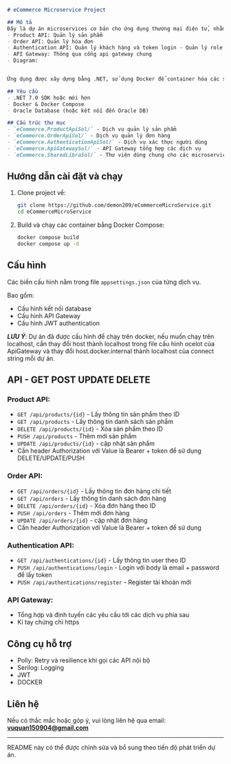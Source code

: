 

````markdown
# eCommerce Microservice Project

## Mô tả
Đây là dự án microservices cơ bản cho ứng dụng thương mại điện tử, nhằm giúp mọi người nắm được bản chất cũng như cách để xây dựng một ứng dụng microservices, bao gồm các dịch vụ:
- Product API: Quản lý sản phẩm
- Order API: Quản lý hóa đơn
- Authentication API: Quản lý khách hàng và token login - Quản lý role
- API Gateway: Thông qua cổng api gateway chung
- Diagram:


Ứng dụng được xây dựng bằng .NET, sử dụng Docker để container hóa các service và kết nối với Oracle database.

## Yêu cầu
- .NET 7.0 SDK hoặc mới hơn
- Docker & Docker Compose
- Oracle Database (hoặc kết nối đến Oracle DB)

## Cấu trúc thư mục
- `eCommerce.ProductApiSol/` - Dịch vụ quản lý sản phẩm
- `eCommerce.OrderApiSol/` - Dịch vụ quản lý đơn hàng
- `eCommerce.AuthenticationApiSol/` - Dịch vụ xác thực người dùng
- `eCommerce.ApiGatewaySol/` - API Gateway tổng hợp các dịch vụ
- `eCommerce.SharedLibraSol/` - Thư viện dùng chung cho các microservices
````


## Hướng dẫn cài đặt và chạy

1. Clone project về:
   ```bash
   git clone https://github.com/demon209/eCommerceMicroService.git
   cd eCommerceMicroService
	```


2. Build và chạy các container bằng Docker Compose:

   ```bash
   docker compose build
   docker compose up -d
   ```

## Cấu hình

Các biến cấu hình nằm trong file `appsettings.json` của từng dịch vụ.

Bao gồm:

* Cấu hình kết nối database
* Cấu hình API Gateway
* Cấu hình JWT authentication

***LƯU Ý***: Dự án đã được cấu hình để chạy trên docker, nếu muốn chạy trên localhost, cần thay đổi host thành localhost trong file cấu hình ocelot của ApiGateway và thay đổi host.docker.internal thành localhost của connect string mỗi dự án.

## API - GET POST UPDATE DELETE

### Product API:

* `GET /api/products/{id}` - Lấy thông tin sản phẩm theo ID
* `GET /api/products` - Lấy thông tin danh sách sản phẩm 
* `DELETE /api/products/{id}` - Xóa sản phẩm theo ID
* `PUSH /api/products` - Thêm mới sản phẩm
* `UPDATE /api/products/{id}` - cập nhật sản phẩm
* Cần header Authorization với Value là Bearer + token để sử dụng DELETE/UPDATE/PUSH
### Order API:

* `GET /api/orders/{id}` - Lấy thông tin đơn hàng chi tiết
* `GET /api/orders` - Lấy thông tin danh sách đơn hàng 
* `DELETE /api/orders/{id}` - Xóa đơn hàng theo ID
* `PUSH /api/orders` - Thêm mới đơn hàng
* `UPDATE /api/orders/{id}` - cập nhật đơn hàng
* Cần header Authorization với Value là Bearer + token để sử dụng 
### Authentication API:

* `GET /api/authentications/{id}` - Lấy thông tin user theo ID
* `PUSH /api/authentications/login` - Login với body là email + password để lấy token
* `PUSH /api/authentications/register` - Register tài khoản mới

### API Gateway:

* Tổng hợp và định tuyến các yêu cầu tới các dịch vụ phía sau
* Kí tay chứng chỉ https

## Công cụ hỗ trợ

* Polly: Retry và resilience khi gọi các API nội bộ
* Serilog: Logging
* JWT
* DOCKER

## Liên hệ

Nếu có thắc mắc hoặc góp ý, vui lòng liên hệ qua email: **[vuquan150904@gmail.com](mailto:vuquan150904@gmail.com)**

---

README này có thể được chỉnh sửa và bổ sung theo tiến độ phát triển dự án.

```

